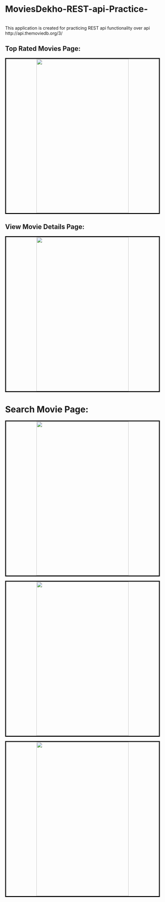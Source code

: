 # MoviesDekho-REST-api-Practice-
<br>
This application is created for practicing REST api functionality over api http://api.themoviedb.org/3/


## Top Rated Movies Page:                                                 
<p align="center" style="border: 3px solid black">
<img src="https://user-images.githubusercontent.com/26267268/67146141-a5669580-f2a5-11e9-8271-eb7a1a8254b2.jpg" width="300" height="500" > 
</p>

## View Movie Details Page:                                                 
<p align="center" style="border: 3px solid black">
<img src="https://user-images.githubusercontent.com/26267268/67146143-a8618600-f2a5-11e9-9745-19dbcf767b6e.jpg" width="300" height="500" > 
</p>

# Search Movie Page:                                                 
<p align="center" style="border: 3px solid black">
<img src="https://user-images.githubusercontent.com/26267268/67146148-aeeffd80-f2a5-11e9-8f83-4e3ef4150433.jpg" width="300" height="500" > 
</p>

<p align="center" style="border: 3px solid black">
<img src="https://user-images.githubusercontent.com/26267268/67146149-b4e5de80-f2a5-11e9-8981-dff34978aac5.jpg" width="300" height="500" > 
</p>

<p align="center" style="border: 3px solid black">
<img src="https://user-images.githubusercontent.com/26267268/67146152-b7e0cf00-f2a5-11e9-82af-1a81b8a2089f.jpg" width="300" height="500" > 
</p>
